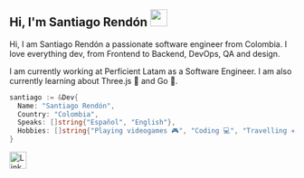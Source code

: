 ## Hi, I'm Santiago Rendón <img src="https://media.giphy.com/media/hvRJCLFzcasrR4ia7z/giphy.gif" height="30px">

Hi, I am Santiago Rendón a passionate software engineer from Colombia. I love everything dev, from Frontend to Backend, DevOps, QA and design.

I am currently working at Perficient Latam as a Software Engineer.
I am also currently learning about Three.js 🐉 and Go 🔵.

```go
santiago := &Dev{
  Name: "Santiago Rendón",
  Country: "Colombia",
  Speaks: []string{"Español", "English"},
  Hobbies: []string{"Playing videogames 🎮", "Coding 💻", "Travelling ✈️", "Weightlifting 💪"}
}
```

<a href="https://www.linkedin.com/in/sarendongi/" target="_blank" rel="noopener noreferrer">
    <img src="https://content.linkedin.com/content/dam/me/business/en-us/amp/brand-site/v2/bg/LI-Bug.svg.original.svg" alt="Linkedin logo" height="30px" width="30px">
</a>
